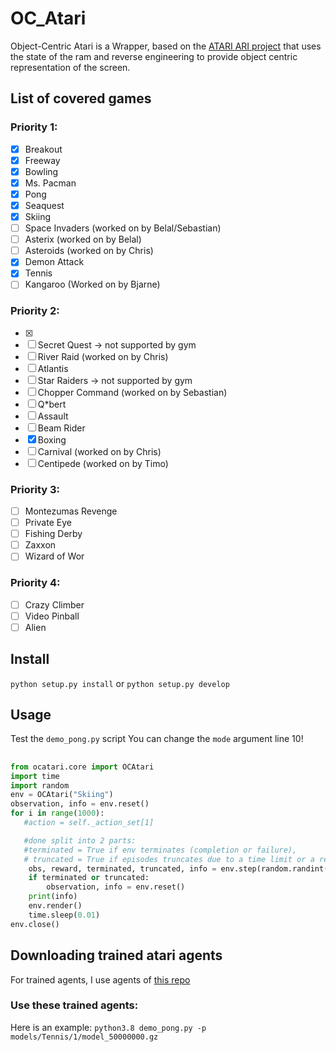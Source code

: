 # OC_Atari

Object-Centric Atari is a Wrapper, based on the [ATARI ARI project](https://github.com/mila-iqia/atari-representation-learning) that uses the state of the ram and reverse engineering to provide object centric representation of the screen.


## List of covered games

### Priority 1:
- [x]  Breakout 
- [x]  Freeway
- [x]  Bowling 
- [x]  Ms.  Pacman 
- [x]  Pong
- [x]  Seaquest
- [x]  Skiing
- [ ]  Space Invaders (worked on by Belal/Sebastian)
- [ ]  Asterix (worked on by Belal)
- [ ]  Asteroids (worked on by Chris)
- [x]  Demon Attack
- [x]  Tennis
- [ ]  Kangaroo (Worked on by Bjarne)

### Priority 2:
- [x] 
- [ ]  Secret Quest -> not supported by gym
- [ ]  River Raid (worked on by Chris)
- [ ]  Atlantis
- [ ]  Star Raiders -> not supported by gym
- [ ]  Chopper Command (worked on by Sebastian)
- [ ]  Q*bert
- [ ]  Assault
- [ ]  Beam Rider
- [x]  Boxing
- [ ]  Carnival (worked on by Chris)
- [ ]  Centipede (worked on by Timo)

### Priority 3:
- [ ]  Montezumas Revenge
- [ ]  Private Eye
- [ ]  Fishing Derby
- [ ]  Zaxxon
- [ ]  Wizard of Wor

### Priority 4:
- [ ]  Crazy Climber
- [ ]  Video Pinball
- [ ]  Alien

## Install
`python setup.py install` or `python setup.py develop`


## Usage
Test the `demo_pong.py` script
You can change the `mode` argument line 10!


##
```py
from ocatari.core import OCAtari
import time
import random
env = OCAtari("Skiing")
observation, info = env.reset()
for i in range(1000):
   #action = self._action_set[1]

   #done split into 2 parts:
   #terminated = True if env terminates (completion or failure),
   # truncated = True if episodes truncates due to a time limit or a reason that is not defined of the task
    obs, reward, terminated, truncated, info = env.step(random.randint(0, 2))
    if terminated or truncated:
        observation, info = env.reset()
    print(info)
    env.render()
    time.sleep(0.01)
env.close()
```

## Downloading trained atari agents
For trained agents, I use agents of [this repo](https://github.com/floringogianu/atari-agents)

### Use these trained agents:
Here is an example:
`python3.8 demo_pong.py -p models/Tennis/1/model_50000000.gz`
